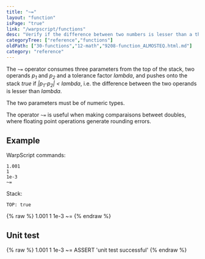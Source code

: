 ```yaml
---
title: "~="
layout: "function"
isPage: "true"
link: "/warpscript/functions"
desc: "Verify if the difference between two numbers is lesser than a third argument"
categoryTree: ["reference","functions"]
oldPath: ["30-functions","12-math","9208-function_ALMOSTEQ.html.md"]
category: "reference"
---
```

 

The `~=` operator consumes three parameters from the top of the stack, two operands *p<sub>1</sub>* and *p<sub>2</sub>* 
and a tolerance factor *lambda*, and pushes onto the stack *true* if  *|p<sub>1</sub>-p<sub>2</sub>| < lambda*, i.e. the difference 
between the two operands is lesser than *lambda*.

The two parameters must be of numeric types.

The operator `~=` is useful when making comparaisons betweet doubles, where floating point operations generate rounding errors.

## Example ##

WarpScript commands:

    1.001 
    1
    1e-3
    ~=

Stack: 

    TOP: true

{% raw %}
<warp10-warpscript-widget backend="{{backend}}"  exec-endpoint="{{execEndpoint}}">1.001 
1
1e-3
~=
</warp10-warpscript-widget>
{% endraw %}    


## Unit test ##

{% raw %}
<warp10-warpscript-widget backend="{{backend}}"  exec-endpoint="{{execEndpoint}}">1.001 
1
1e-3
~= ASSERT
'unit test successful'
</warp10-warpscript-widget>
{% endraw %}        
